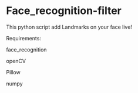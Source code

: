 # Face_recognition-filter
This python script add Landmarks on your face live!

Requirements:

face_recognition

openCV

Pillow

numpy
